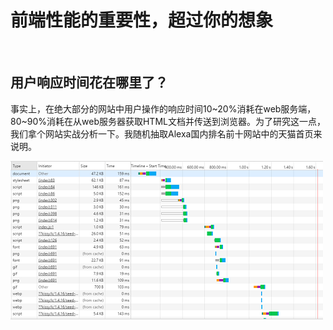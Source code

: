 前端性能的重要性，超过你的想象
==============================

 

用户响应时间花在哪里了？
------------------------

事实上，在绝大部分的网站中用户操作的响应时间10\~20%消耗在web服务端，80\~90%消耗在从web服务器获取HTML文档并传送到浏览器。为了研究这一点，我们拿个网站实战分析一下。我随机抽取Alexa国内排名前十网站中的天猫首页来说明。

![](../static/img/blog/performance/tmall2.png)
